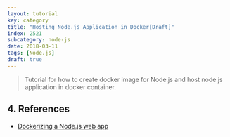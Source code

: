 ```yaml
---
layout: tutorial
key: category
title: "Hosting Node.js Application in Docker[Draft]"
index: 2521
subcategory: node-js
date: 2018-03-11
tags: [Node.js]
draft: true
---
```


> Tutorial for how to create docker image for Node.js and host node.js application in docker container.


## 4. References
* [Dockerizing a Node.js web app](https://nodejs.org/en/docs/guides/nodejs-docker-webapp/)
